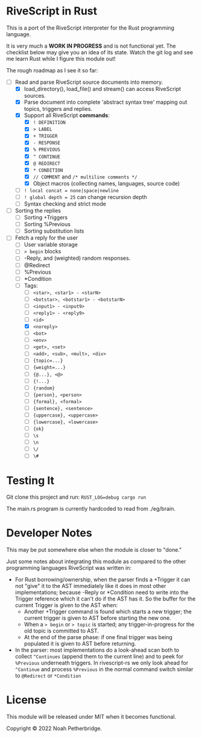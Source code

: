 # RiveScript in Rust

This is a port of the RiveScript interpreter for the Rust programming language.

It is very much a **WORK IN PROGRESS** and is not functional yet. The checklist
below may give you an idea of its state. Watch the git log and see me learn Rust
while I figure this module out!

The rough roadmap as I see it so far:

- [ ] Read and parse RiveScript source documents into memory.
    - [x] load_directory(), load_file() and stream() can access RiveScript sources.
    - [x] Parse document into complete 'abstract syntax tree' mapping out topics,
          triggers and replies.
    - [x] Support all RiveScript **commands**:
        - [x] `! DEFINITION`
        - [x] `> LABEL`
        - [x] `+ TRIGGER`
        - [x] `- RESPONSE`
        - [x] `% PREVIOUS`
        - [x] `^ CONTINUE`
        - [x] `@ REDIRECT`
        - [x] `* CONDITION`
        - [x] `// COMMENT` and `/* multiline comments */`
        - [x] Object macros (collecting names, languages, source code)
    - [ ] `! local concat = none|space|newline`
    - [ ] `! global depth = 25` can change recursion depth
    - [ ] Syntax checking and strict mode
- [ ] Sorting the replies
    - [ ] Sorting +Triggers
    - [ ] Sorting %Previous
    - [ ] Sorting substitution lists
- [ ] Fetch a reply for the user
    - [ ] User variable storage
    - [ ] `> begin` blocks
    - [ ] -Reply, and (weighted) random responses.
    - [ ] @Redirect
    - [ ] %Previous
    - [ ] *Condition
    - [ ] Tags:
        - [ ] `<star>, <star1> - <starN>`
        - [ ] `<botstar>, <botstar1> - <botstarN>`
        - [ ] `<input1> - <input9>`
        - [ ] `<reply1> - <reply9>`
        - [ ] `<id>`
        - [x] `<noreply>`
        - [ ] `<bot>`
        - [ ] `<env>`
        - [ ] `<get>, <set>`
        - [ ] `<add>, <sub>, <mult>, <div>`
        - [ ] `{topic=...}`
        - [ ] `{weight=...}`
        - [ ] `{@...}, <@>`
        - [ ] `{!...}`
        - [ ] `{random}`
        - [ ] `{person}, <person>`
        - [ ] `{formal}, <formal>`
        - [ ] `{sentence}, <sentence>`
        - [ ] `{uppercase}, <uppercase>`
        - [ ] `{lowercase}, <lowercase>`
        - [ ] `{ok}`
        - [ ] `\s`
        - [ ] `\n`
        - [ ] `\/`
        - [ ] `\#`

# Testing It

Git clone this project and run: `RUST_LOG=debug cargo run`

The main.rs program is currently hardcoded to read from ./eg/brain.

# Developer Notes

This may be put somewhere else when the module is closer to "done."

Just some notes about integrating this module as compared to the
other programming languages RiveScript was written in:

* For Rust borrowing/ownership, when the parser finds a +Trigger it
  can not "give" it to the AST immediately like it does in most other
  implementations; because -Reply or *Condition need to write into the
  Trigger reference which it can't do if the AST has it. So the buffer
  for the current Trigger is given to the AST when:
    * Another +Trigger command is found which starts a new trigger;
      the current trigger is given to AST before starting the new one.
    * When a `> begin` or `> topic` is started; any trigger-in-progress
      for the old topic is committed to AST.
    * At the end of the parse phase: if one final trigger was being
      populated it is given to AST before returning.
* In the parser: most implementations do a look-ahead scan both to
  collect `^Continues` (append them to the current line) and to peek
  for `%Previous` underneath triggers. In rivescript-rs we only look
  ahead for `^Continue` and process `%Previous` in the normal command
  switch similar to `@Redirect` or `*Condition`

# License

This module will be released under MIT when it becomes functional.

Copyright © 2022 Noah Petherbridge.